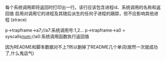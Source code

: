每个系统调用即将返回时打印出一行。该行应该包含进程id、系统调用的名称和返回值
启用对调用它的进程及其随后派生的任何子进程的跟踪，但不应影响其他进程
(strace)

p->trapframe->a7;//a7:系统调用号:1,2...
p->trapframe->a0 = syscalls[num]();//a0:系统调用函数执行返回值

因为README和脚本数据对不上?所以删掉了README几个单词(居然一次就成功了,什么鬼运气)
